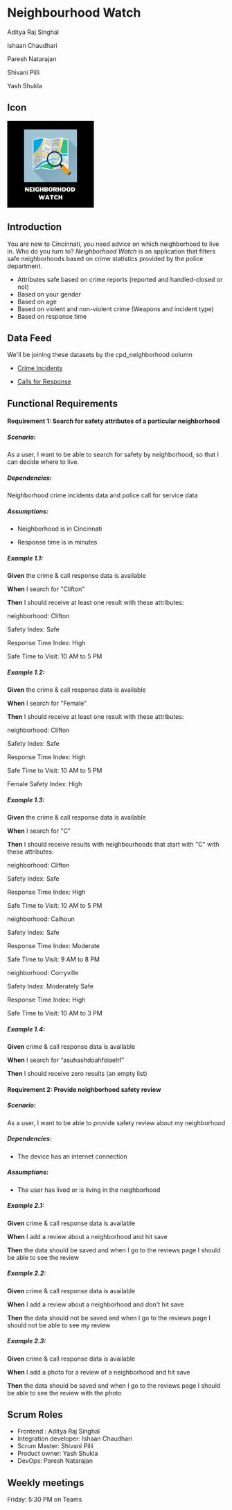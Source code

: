 
# Neighbourhood Watch 
 
Aditya Raj Singhal
 
 
Ishaan Chaudhari
 
 
Paresh Natarajan
 
 
Shivani Pilli
 
 
Yash Shukla
 
 
## Icon
<img src="NW%20(2).png" alt="Neighborhood Watch Logo" style="width:200px;"/>
 
## Introduction
You are new to Cincinnati, you need advice on which neighborhood to live in. Who do you turn to? *Neighborhood Watch* is an application that filters safe neighborhoods based on crime statistics provided by the police department.
 
- Attributes safe based on crime reports (reported and handled-closed or not)
- Based on your gender
- Based on age
- Based on violent and non-violent crime  (Weapons and incident type)
- Based on response time
 
## Data Feed
 
We'll be joining these datasets by the cpd_neighborhood column
 
 
- [Crime Incidents](https://data.cincinnati-oh.gov/resource/k59e-2pvf.json)
 
 
- [Calls for Response](https://data.cincinnati-oh.gov/resource/gexm-h6bt.json)
 
 
## Functional Requirements
 
 
#### Requirement 1: Search for safety attributes of a particular neighborhood
 
##### Scenario:
 
As a user, I want to be able to search for safety by neighborhood, so that I can decide where to live.
 
 
##### Dependencies:
 
Neighborhood crime incidents data and police call for service data
 
##### Assumptions:
 
- Neighborhood is in Cincinnati
 
 
- Response time is in minutes
 
##### Example 1.1:
 
**Given** the crime & call response data is available
 
**When** I search for "Clifton"
 
**Then** I should receive at least one result with these attributes:
 
neighborhood: Clifton
 
 
Safety Index: Safe
 
 
Response Time Index: High
 
 
Safe Time to Visit: 10 AM to 5 PM
 
 
 
 
##### Example 1.2:
 
**Given** the crime & call response data is available
 
**When** I search for "Female"
 
**Then** I should receive at least one result with these attributes:
 
neighborhood: Clifton
 
 
Safety Index: Safe
 
 
Response Time Index: High
 
 
Safe Time to Visit: 10 AM to 5 PM
 
 
Female Safety Index: High
 
 
 
 
 
 
 
##### Example 1.3:
 
**Given** the crime & call response data is available
 
**When** I search for "C"
 
**Then** I should receive results with neighbourhoods that start with "C" with these attributes:
 
neighborhood: Clifton
 
 
Safety Index: Safe
 
 
Response Time Index: High
 
 
Safe Time to Visit: 10 AM to 5 PM
 
 
 
neighborhood: Calhoun
 
 
Safety Index: Safe
 
 
Response Time Index: Moderate
 
 
Safe Time to Visit: 9 AM to 8 PM
 
 
 
neighborhood: Corryville
 
 
Safety Index: Moderately Safe
 
 
Response Time Index: High
 
 
Safe Time to Visit: 10 AM to 3 PM
 
 
 
 
##### Example 1.4:
 
**Given** crime & call response data is available
 
**When** I search for “asuhashdoahfoiaehf”
 
**Then** I should receive zero results (an empty list)
 
 
 
#### Requirement 2: Provide neighborhood safety review
 
##### Scenario:
 
As a user, I want to be able to provide safety review about my neighborhood
 
 
##### Dependencies:
 
- The device has an internet connection
 
 
##### Assumptions:
 
- The user has lived or is living in the neighborhood
 
 
##### Example 2.1:
 
 
**Given** crime & call response data is available
 
**When** I add a review about a neighborhood and hit save
 
**Then** the data should be saved and when I go to the reviews page I should be able to see the review
 
##### Example 2.2:
 
 
**Given** crime & call response data is available
 
**When** I add a review about a neighborhood and don't hit save
 
**Then** the data should not be saved and when I go to the reviews page I should not be able to see my review
 
##### Example 2.3:
 
 
**Given** crime & call response data is available
 
**When** I add a photo for a review of a neighborhood and hit save
 
**Then** the data should be saved and when I go to the reviews page I should be able to see the review with the photo
 
 
 
 
## Scrum Roles
- Frontend : Aditya Raj Singhal
- Integration developer: Ishaan Chaudhari
- Scrum Master: Shivani Pilli
- Product owner: Yash Shukla
- DevOps: Paresh Natarajan
 
## Weekly meetings
 
Friday: 5:30 PM on Teams
